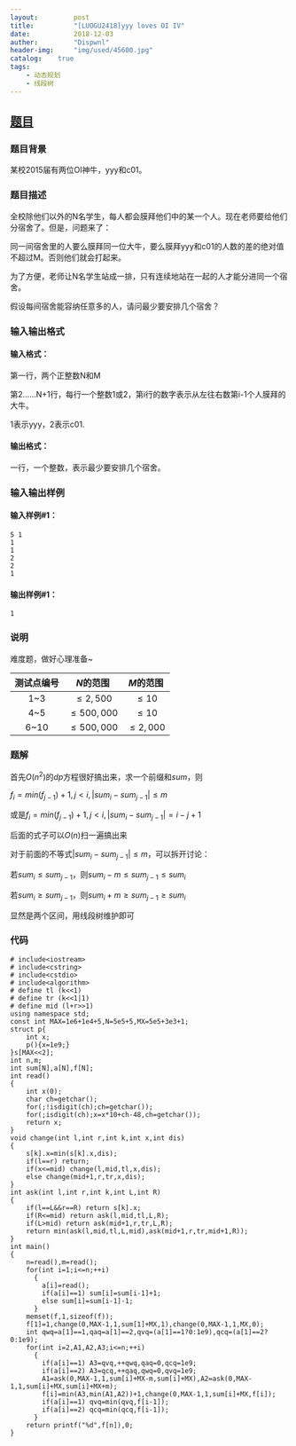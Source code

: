 ```yaml
---
layout:         post
title:          "[LUOGU2418]yyy loves OI IV"
date:           2018-12-03
auther:         "Dispwnl"
header-img:     "img/used/45600.jpg"
catalog:    true
tags:
    - 动态规划
    - 线段树
---
```

## [题目](https://www.luogu.org/problemnew/show/P2418)
### 题目背景
某校2015届有两位OI神牛，yyy和c01。

### 题目描述
全校除他们以外的N名学生，每人都会膜拜他们中的某一个人。现在老师要给他们分宿舍了。但是，问题来了：

同一间宿舍里的人要么膜拜同一位大牛，要么膜拜yyy和c01的人数的差的绝对值不超过M。否则他们就会打起来。

为了方便，老师让N名学生站成一排，只有连续地站在一起的人才能分进同一个宿舍。

假设每间宿舍能容纳任意多的人，请问最少要安排几个宿舍？

### 输入输出格式
#### 输入格式：
第一行，两个正整数N和M

第2……N+1行，每行一个整数1或2，第i行的数字表示从左往右数第i-1个人膜拜的大牛。

1表示yyy，2表示c01.

#### 输出格式：
一行，一个整数，表示最少要安排几个宿舍。

### 输入输出样例
#### 输入样例#1： 
```plain
5 1
1
1
2
2
1
```
#### 输出样例#1： 
```plain
1
```
### 说明
难度题，做好心理准备~

|测试点编号 |$N$的范围 |$M$的范围|
|:-----------:|:-----------:|:-----------:|
|1~3 |$\le2,500$| $\le 10$|
|4~5 |$\le 500,000$| $\le 10$|
|6~10|$\le 500,000$| $\le 2,000$|

### 题解
首先$O(n^2)$的$dp$方程很好搞出来，求一个前缀和$sum$，则

$f_i=min(f_{j-1})+1,j<i,\vert sum_i-sum_{j-1}\vert \le m$

或是$f_i=min(f_{j-1})+1,j<i,\vert sum_i-sum_{j-1}\vert=i-j+1$

后面的式子可以$O(n)$扫一遍搞出来

对于前面的不等式$\vert sum_i-sum_{j-1}\vert \le m$，可以拆开讨论：

若$sum_i\le sum_{j-1}$，则$sum_i-m\le sum_{j-1}\le sum_i$

若$sum_i\ge sum_{j-1}$，则$sum_i+m\ge sum_{j-1}\ge sum_i$

显然是两个区间，用线段树维护即可

### 代码
```
# include<iostream>
# include<cstring>
# include<cstdio>
# include<algorithm>
# define tl (k<<1)
# define tr (k<<1|1)
# define mid (l+r>>1)
using namespace std;
const int MAX=1e6+1e4+5,N=5e5+5,MX=5e5+3e3+1;
struct p{
    int x;
    p(){x=1e9;}
}s[MAX<<2];
int n,m;
int sum[N],a[N],f[N];
int read()
{
    int x(0);
    char ch=getchar();
    for(;!isdigit(ch);ch=getchar());
    for(;isdigit(ch);x=x*10+ch-48,ch=getchar());
    return x;
}
void change(int l,int r,int k,int x,int dis)
{
    s[k].x=min(s[k].x,dis);
    if(l==r) return;
    if(x<=mid) change(l,mid,tl,x,dis);
    else change(mid+1,r,tr,x,dis);
}
int ask(int l,int r,int k,int L,int R)
{
    if(l==L&&r==R) return s[k].x;
    if(R<=mid) return ask(l,mid,tl,L,R);
    if(L>mid) return ask(mid+1,r,tr,L,R);
    return min(ask(l,mid,tl,L,mid),ask(mid+1,r,tr,mid+1,R));
}
int main()
{
    n=read(),m=read();
    for(int i=1;i<=n;++i)
      {
      	a[i]=read();
      	if(a[i]==1) sum[i]=sum[i-1]+1;
      	else sum[i]=sum[i-1]-1;
      }
    memset(f,1,sizeof(f));
    f[1]=1,change(0,MAX-1,1,sum[1]+MX,1),change(0,MAX-1,1,MX,0);
    int qwq=a[1]==1,qaq=a[1]==2,qvq=(a[1]==1?0:1e9),qcq=(a[1]==2?0:1e9);
    for(int i=2,A1,A2,A3;i<=n;++i)
      {
      	if(a[i]==1) A3=qvq,++qwq,qaq=0,qcq=1e9;
      	if(a[i]==2) A3=qcq,++qaq,qwq=0,qvq=1e9;
      	A1=ask(0,MAX-1,1,sum[i]+MX-m,sum[i]+MX),A2=ask(0,MAX-1,1,sum[i]+MX,sum[i]+MX+m);
      	f[i]=min(A3,min(A1,A2))+1,change(0,MAX-1,1,sum[i]+MX,f[i]);
      	if(a[i]==1) qvq=min(qvq,f[i-1]);
      	if(a[i]==2) qcq=min(qcq,f[i-1]);
      }
    return printf("%d",f[n]),0;
}
```
